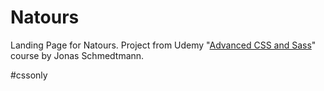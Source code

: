 # Natours
Landing Page for Natours. 
Project from Udemy "<a href="https://www.udemy.com/advanced-css-and-sass/">Advanced CSS and Sass</a>" course by Jonas Schmedtmann.

#cssonly
